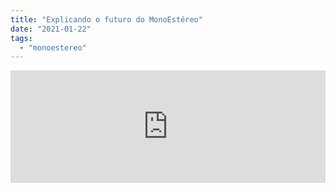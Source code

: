 ```yaml
---
title: "Explicando o futuro do MonoEstéreo"
date: "2021-01-22"
tags: 
  - "monoestereo"
---
```


<iframe src="https://anchor.fm/monoestereo/embed/episodes/Explicando-o-futuro-do-MonoEstreo-enveds" height="180px" width="100%" frameborder="0" scrolling="no" style="width:100%; height:180px;"></iframe>
